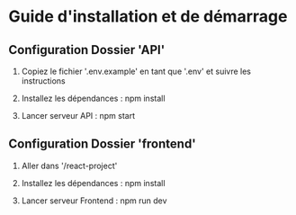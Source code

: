 # Guide d'installation et de démarrage

## Configuration Dossier 'API'

1. Copiez le fichier '.env.example' en tant que '.env' et suivre les instructions

2. Installez les dépendances : npm install

3. Lancer serveur API : npm start

## Configuration Dossier 'frontend'

1. Aller dans '/react-project'

2. Installez les dépendances : npm install

3. Lancer serveur Frontend : npm run dev